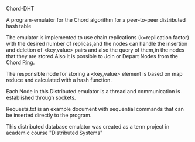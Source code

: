 Chord-DHT

A program-emulator for the Chord algorithm for a peer-to-peer distributed hash table

The emulator is implemented to use chain replications (k=replication factor) with the desired number of replicas,and the nodes can handle the insertion and deletion of <key,value> pairs and also the query of them,in the nodes that they are stored.Also it is possible to Join or Depart Nodes from the Chord Ring.

The responsible node for storing a <key,value> element is based on map reduce and calculated with a hash function.

Each Node in this Distributed emulator is a thread and communication is established through sockets.

Requests.txt is an example document with sequential commands that can be inserted directly to the program.

This distributed database emulator was created as a term project in academic course "Distributed Systems"
